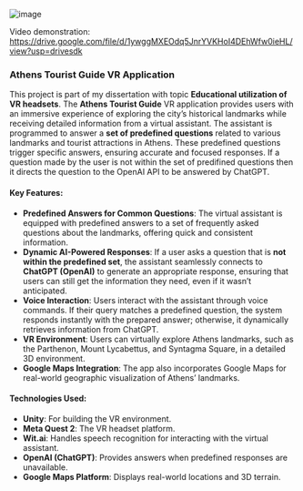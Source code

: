 ![image](https://github.com/user-attachments/assets/5b7af136-9e93-4b7a-b7ca-5015a055164d)

Video demonstration: https://drive.google.com/file/d/1ywggMXEOdq5JnrYVKHoI4DEhWfw0ieHL/view?usp=drivesdk

### Athens Tourist Guide VR Application

This project is part of my dissertation with topic **Educational utilization of VR headsets**. The **Athens Tourist Guide** VR application provides users with an immersive experience of exploring the city’s historical landmarks while receiving detailed information from a virtual assistant. The assistant is programmed to answer a **set of predefined questions** related to various landmarks and tourist attractions in Athens. These predefined questions trigger specific answers, ensuring accurate and focused responses. If a question made by the user is not within the set of predifined questions then it directs the question to the OpenAI API to be answered by ChatGPT.

#### Key Features:
- **Predefined Answers for Common Questions**: The virtual assistant is equipped with predefined answers to a set of frequently asked questions about the landmarks, offering quick and consistent information.
- **Dynamic AI-Powered Responses**: If a user asks a question that is **not within the predefined set**, the assistant seamlessly connects to **ChatGPT (OpenAI)** to generate an appropriate response, ensuring that users can still get the information they need, even if it wasn’t anticipated.
- **Voice Interaction**: Users interact with the assistant through voice commands. If their query matches a predefined question, the system responds instantly with the prepared answer; otherwise, it dynamically retrieves information from ChatGPT.
- **VR Environment**: Users can virtually explore Athens landmarks, such as the Parthenon, Mount Lycabettus, and Syntagma Square, in a detailed 3D environment.
- **Google Maps Integration**: The app also incorporates Google Maps for real-world geographic visualization of Athens’ landmarks.

#### Technologies Used:
- **Unity**: For building the VR environment.
- **Meta Quest 2**: The VR headset platform.
- **Wit.ai**: Handles speech recognition for interacting with the virtual assistant.
- **OpenAI (ChatGPT)**: Provides answers when predefined responses are unavailable.
- **Google Maps Platform**: Displays real-world locations and 3D terrain.

